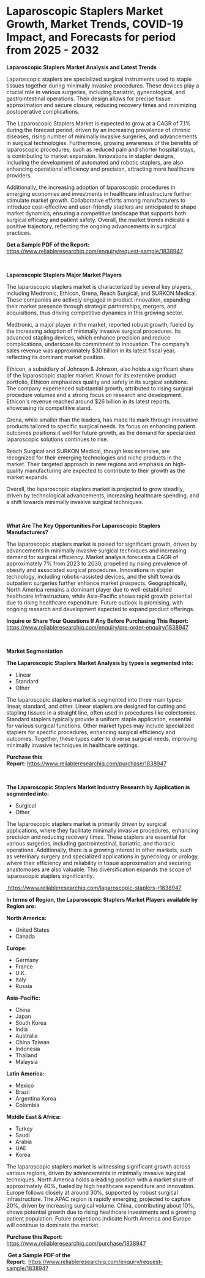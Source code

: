 <p><h1>Laparoscopic Staplers Market Growth, Market Trends, COVID-19 Impact, and Forecasts for period from 2025 - 2032</h1></p><p><strong>Laparoscopic Staplers Market Analysis and Latest Trends</strong></p>
<p><p>Laparoscopic staplers are specialized surgical instruments used to staple tissues together during minimally invasive procedures. These devices play a crucial role in various surgeries, including bariatric, gynecological, and gastrointestinal operations. Their design allows for precise tissue approximation and secure closure, reducing recovery times and minimizing postoperative complications.</p><p>The Laparoscopic Staplers Market is expected to grow at a CAGR of 7.1% during the forecast period, driven by an increasing prevalence of chronic diseases, rising number of minimally invasive surgeries, and advancements in surgical technologies. Furthermore, growing awareness of the benefits of laparoscopic procedures, such as reduced pain and shorter hospital stays, is contributing to market expansion. Innovations in stapler designs, including the development of automated and robotic staplers, are also enhancing operational efficiency and precision, attracting more healthcare providers.</p><p>Additionally, the increasing adoption of laparoscopic procedures in emerging economies and investments in healthcare infrastructure further stimulate market growth. Collaborative efforts among manufacturers to introduce cost-effective and user-friendly staplers are anticipated to shape market dynamics, ensuring a competitive landscape that supports both surgical efficacy and patient safety. Overall, the market trends indicate a positive trajectory, reflecting the ongoing advancements in surgical practices.</p></p>
<p><strong>Get a Sample PDF of the Report:&nbsp;</strong> <a href="https://www.reliableresearchiq.com/enquiry/request-sample/1838947?utm_campaign=1876&utm_medium=2&utm_source=Github&utm_content=ia&utm_term=13042025&utm_id=laparoscopic-staplers">https://www.reliableresearchiq.com/enquiry/request-sample/1838947</a></p>
<p>&nbsp;</p>
<p><strong>Laparoscopic Staplers Major Market Players</strong></p>
<p><p>The laparoscopic staplers market is characterized by several key players, including Medtronic, Ethicon, Grena, Reach Surgical, and SURKON Medical. These companies are actively engaged in product innovation, expanding their market presence through strategic partnerships, mergers, and acquisitions, thus driving competitive dynamics in this growing sector.</p><p>Medtronic, a major player in the market, reported robust growth, fueled by the increasing adoption of minimally invasive surgical procedures. Its advanced stapling devices, which enhance precision and reduce complications, underscore its commitment to innovation. The company’s sales revenue was approximately $30 billion in its latest fiscal year, reflecting its dominant market position.</p><p>Ethicon, a subsidiary of Johnson & Johnson, also holds a significant share of the laparoscopic stapler market. Known for its extensive product portfolio, Ethicon emphasizes quality and safety in its surgical solutions. The company experienced substantial growth, attributed to rising surgical procedure volumes and a strong focus on research and development. Ethicon's revenue reached around $26 billion in its latest reports, showcasing its competitive stand.</p><p>Grena, while smaller than the leaders, has made its mark through innovative products tailored to specific surgical needs. Its focus on enhancing patient outcomes positions it well for future growth, as the demand for specialized laparoscopic solutions continues to rise.</p><p>Reach Surgical and SURKON Medical, though less extensive, are recognized for their emerging technologies and niche products in the market. Their targeted approach in new regions and emphasis on high-quality manufacturing are expected to contribute to their growth as the market expands.</p><p>Overall, the laparoscopic staplers market is projected to grow steadily, driven by technological advancements, increasing healthcare spending, and a shift towards minimally invasive surgical techniques.</p></p>
<p>&nbsp;</p>
<p><strong>What Are The Key Opportunities For Laparoscopic Staplers Manufacturers?</strong></p>
<p><p>The laparoscopic staplers market is poised for significant growth, driven by advancements in minimally invasive surgical techniques and increasing demand for surgical efficiency. Market analysis forecasts a CAGR of approximately 7% from 2023 to 2030, propelled by rising prevalence of obesity and associated surgical procedures. Innovations in stapler technology, including robotic-assisted devices, and the shift towards outpatient surgeries further enhance market prospects. Geographically, North America remains a dominant player due to well-established healthcare infrastructure, while Asia-Pacific shows rapid growth potential due to rising healthcare expenditure. Future outlook is promising, with ongoing research and development expected to expand product offerings.</p></p>
<p><strong>Inquire or Share Your Questions If Any Before Purchasing This Report:</strong> <a href="https://www.reliableresearchiq.com/enquiry/pre-order-enquiry/1838947?utm_campaign=1876&utm_medium=2&utm_source=Github&utm_content=ia&utm_term=13042025&utm_id=laparoscopic-staplers">https://www.reliableresearchiq.com/enquiry/pre-order-enquiry/1838947</a></p>
<p>&nbsp;</p>
<p><strong>Market Segmentation</strong></p>
<p><strong>The Laparoscopic Staplers Market Analysis by types is segmented into:</strong></p>
<p><ul><li>Linear</li><li>Standard</li><li>Other</li></ul></p>
<p><p>The laparoscopic staplers market is segmented into three main types: linear, standard, and other. Linear staplers are designed for cutting and stapling tissues in a straight line, often used in procedures like colectomies. Standard staplers typically provide a uniform staple application, essential for various surgical functions. Other market types may include specialized staplers for specific procedures, enhancing surgical efficiency and outcomes. Together, these types cater to diverse surgical needs, improving minimally invasive techniques in healthcare settings.</p></p>
<p><strong>Purchase this Report:&nbsp;</strong><a href="https://www.reliableresearchiq.com/purchase/1838947?utm_campaign=1876&utm_medium=2&utm_source=Github&utm_content=ia&utm_term=13042025&utm_id=laparoscopic-staplers">https://www.reliableresearchiq.com/purchase/1838947</a></p>
<p>&nbsp;</p>
<p><strong>The Laparoscopic Staplers Market Industry Research by Application is segmented into:</strong></p>
<p><ul><li>Surgical</li><li>Other</li></ul></p>
<p><p>The laparoscopic staplers market is primarily driven by surgical applications, where they facilitate minimally invasive procedures, enhancing precision and reducing recovery times. These staplers are essential for various surgeries, including gastrointestinal, bariatric, and thoracic operations. Additionally, there is a growing interest in other markets, such as veterinary surgery and specialized applications in gynecology or urology, where their efficiency and reliability in tissue approximation and securing anastomoses are also valuable. This diversification expands the scope of laparoscopic staplers significantly.</p></p>
<p><a href="https://www.reliableresearchiq.com/laparoscopic-staplers-r1838947?utm_campaign=1876&utm_medium=2&utm_source=Github&utm_content=ia&utm_term=13042025&utm_id=laparoscopic-staplers">&nbsp;https://www.reliableresearchiq.com/laparoscopic-staplers-r1838947</a></p>
<p><strong>In terms of Region, the Laparoscopic Staplers Market Players available by Region are:</strong></p>
<p>
    <p> <strong> North America: </strong>
        <ul>
            <li>United States</li>
            <li>Canada</li>
        </ul>
        </p> 
    <p> <strong> Europe: </strong>
        <ul>
            <li>Germany</li>
            <li>France</li>
            <li>U.K.</li>
            <li>Italy</li>
            <li>Russia</li>
        </ul>
        </p> 
    <p> <strong> Asia-Pacific: </strong>
        <ul>
            <li>China</li>
            <li>Japan</li>
            <li>South Korea</li>
            <li>India</li>
            <li>Australia</li>
            <li>China Taiwan</li>
            <li>Indonesia</li>
            <li>Thailand</li>
            <li>Malaysia</li>
        </ul>
        </p> 
    <p> <strong> Latin America: </strong>
        <ul>
            <li>Mexico</li>
            <li>Brazil</li>
            <li>Argentina Korea</li>
            <li>Colombia</li>
        </ul>
        </p> 
    <p> <strong> Middle East & Africa: </strong>
        <ul>
            <li>Turkey</li>
            <li>Saudi</li>
            <li>Arabia</li>
            <li>UAE</li>
            <li>Korea</li>
        </ul>
    </p>
    </p>
<p><p>The laparoscopic staplers market is witnessing significant growth across various regions, driven by advancements in minimally invasive surgical techniques. North America holds a leading position with a market share of approximately 40%, fueled by high healthcare expenditure and innovation. Europe follows closely at around 30%, supported by robust surgical infrastructure. The APAC region is rapidly emerging, projected to capture 20%, driven by increasing surgical volume. China, contributing about 10%, shows potential growth due to rising healthcare investments and a growing patient population. Future projections indicate North America and Europe will continue to dominate the market.</p></p>
<p><strong>Purchase this Report: </strong><a href="https://www.reliableresearchiq.com/purchase/1838947?utm_campaign=1876&utm_medium=2&utm_source=Github&utm_content=ia&utm_term=13042025&utm_id=laparoscopic-staplers">https://www.reliableresearchiq.com/purchase/1838947</a></p>
<p>&nbsp;<strong>Get a Sample PDF of the Report:&nbsp;&nbsp;</strong><a href="https://www.reliableresearchiq.com/enquiry/request-sample/1838947?utm_campaign=1876&utm_medium=2&utm_source=Github&utm_content=ia&utm_term=13042025&utm_id=laparoscopic-staplers">https://www.reliableresearchiq.com/enquiry/request-sample/1838947</a></p>
<p><strong></strong></p>
<p><p></p><p></p><p></p></p>